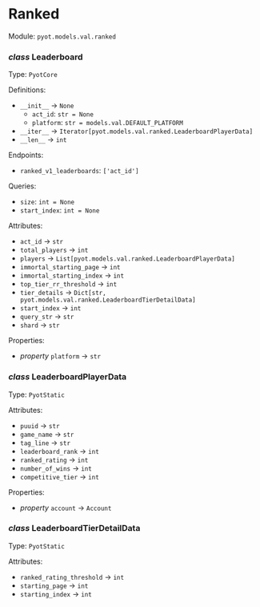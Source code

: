 # Ranked 

Module: `pyot.models.val.ranked` 

### _class_ Leaderboard

Type: `PyotCore` 

Definitions: 
* `__init__` -> `None` 
  * `act_id`: `str = None` 
  * `platform`: `str = models.val.DEFAULT_PLATFORM` 
* `__iter__` -> `Iterator[pyot.models.val.ranked.LeaderboardPlayerData]` 
* `__len__` -> `int` 

Endpoints: 
* `ranked_v1_leaderboards`: `['act_id']` 

Queries: 
* `size`: `int = None` 
* `start_index`: `int = None` 

Attributes: 
* `act_id` -> `str` 
* `total_players` -> `int` 
* `players` -> `List[pyot.models.val.ranked.LeaderboardPlayerData]` 
* `immortal_starting_page` -> `int` 
* `immortal_starting_index` -> `int` 
* `top_tier_rr_threshold` -> `int` 
* `tier_details` -> `Dict[str, pyot.models.val.ranked.LeaderboardTierDetailData]` 
* `start_index` -> `int` 
* `query_str` -> `str` 
* `shard` -> `str` 

Properties: 
* _property_ `platform` -> `str` 


### _class_ LeaderboardPlayerData

Type: `PyotStatic` 

Attributes: 
* `puuid` -> `str` 
* `game_name` -> `str` 
* `tag_line` -> `str` 
* `leaderboard_rank` -> `int` 
* `ranked_rating` -> `int` 
* `number_of_wins` -> `int` 
* `competitive_tier` -> `int` 

Properties: 
* _property_ `account` -> `Account` 


### _class_ LeaderboardTierDetailData

Type: `PyotStatic` 

Attributes: 
* `ranked_rating_threshold` -> `int` 
* `starting_page` -> `int` 
* `starting_index` -> `int` 


